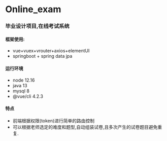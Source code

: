 # Online_exam
### 毕业设计项目,在线考试系统
#### 框架使用:
* vue+vuex+vrouter+axios+elementUI
* springboot + spring data jpa
#### 运行环境
* node 12.16
* java 13
* mysql 8
* @vue/cli 4.2.3
#### 特点
* 前端根据权限(token)进行简单的路由控制
* 可以根据老师选定的难度和题型,自动组装试卷,且多次产生的试卷题目避免重复.

